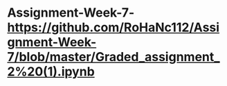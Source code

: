 # Assignment-Week-7-  https://github.com/RoHaNc112/Assignment-Week-7/blob/master/Graded_assignment_2%20(1).ipynb  
